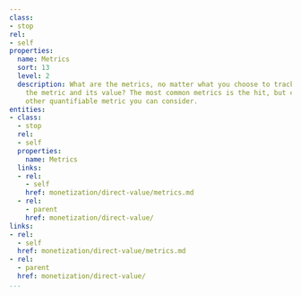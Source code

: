 ```yaml
---
class:
- stop
rel:
- self
properties:
  name: Metrics
  sort: 13
  level: 2
  description: What are the metrics, no matter what you choose to track by, what is
    the metric and its value? The most common metrics is the hit, but could be any
    other quantifiable metric you can consider.
entities:
- class:
  - stop
  rel:
  - self
  properties:
    name: Metrics
  links:
  - rel:
    - self
    href: monetization/direct-value/metrics.md
  - rel:
    - parent
    href: monetization/direct-value/
links:
- rel:
  - self
  href: monetization/direct-value/metrics.md
- rel:
  - parent
  href: monetization/direct-value/
...
```

